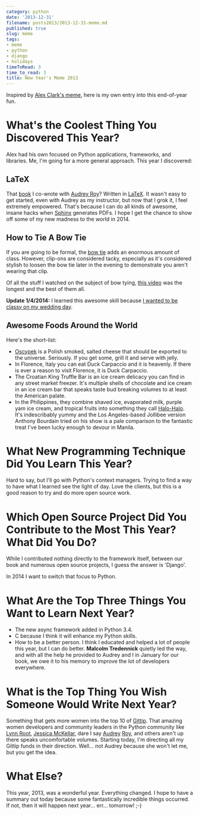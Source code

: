 ```yaml
---
category: python
date: '2013-12-31'
filename: posts2013/2013-12-31-meme.md
published: true
slug: meme
tags:
- meme
- python
- django
- holidays
timeToRead: 3
time_to_read: 3
title: New Year's Meme 2013
---
```


Inspired by [Alex Clark's
meme](http://blog.aclark.net/2013/12/30/new-years-python-meme-2014/),
here is my own entry into this end-of-year fun.

What's the Coolest Thing You Discovered This Year?
==================================================

Alex had his own focused on Python applications, frameworks, and
libraries. Me, I'm going for a more general approach. This year I
discovered:

LaTeX
-----

That [book](django.2scoops.org) I co-wrote with [Audrey
Roy](http://audreyr.com)? Written in
[LaTeX](https://en.wikipedia.org/wiki/LaTeX). It wasn't easy to get
started, even with Audrey as my instructor, but now that I grok it, I
feel extremely empowered. That's because I can do all kinds of awesome,
insane hacks when [Sphinx](http://sphinx-doc.org/) generates PDFs. I
hope I get the chance to show off some of my new madness to the world in
2014.

How to Tie A Bow Tie
--------------------

If you are going to be formal, the [bow
tie](https://en.wikipedia.org/wiki/Bow_tie) adds an enormous amount of
class. However, clip-ons are considered tacky, especially as it's
considered stylish to loosen the bow tie later in the evening to
demonstrate you aren't wearing that clip.

Of all the stuff I watched on the subject of bow tying, [this
video](http://www.youtube.com/watch?v=T5PTLV-L_sk) was the longest and
the best of them all.

**Update 1/4/2014:** I learned this awesome skill because [I wanted to
be classy on my wedding
day](https://pydanny.com/i-married-audrey-roy.html).

Awesome Foods Around the World
------------------------------

Here's the short-list:

-   [Oscypek](https://en.wikipedia.org/wiki/Oscypek) is a Polish smoked,
    salted cheese that should be exported to the universe. Seriously. If
    you get some, grill it and serve with jelly.
-   In Florence, Italy you can eat Duck Carpaccio and it is heavenly. If
    there is ever a reason to visit Florence, it is Duck Carpaccio.
-   The Croatian King Truffle Bar is an ice cream delicacy you can find
    in any street market freezer. It's multiple shells of chocolate and
    ice cream in an ice cream bar that speaks taste bud breaking volumes
    to at least the American palate.
-   In the Philippines, they combine shaved ice, evaporated milk, purple
    yam ice cream, and tropical fruits into something they call
    [Halo-Halo](https://en.wikipedia.org/wiki/Halo-halo). It's
    indescribably yummy and the Los Angeles-based Jollibee version
    Anthony Bourdain tried on his show is a pale comparison to the
    fantastic treat I've been lucky enough to devour in Manila.

What New Programming Technique Did You Learn This Year?
=======================================================

Hard to say, but I'll go with Python's context managers. Trying to
find a way to have what I learned see the light of day. Love the
clients, but this is a good reason to try and do more open source work.

Which Open Source Project Did You Contribute to the Most This Year? What Did You Do?
====================================================================================

While I contributed nothing directly to the framework itself, between
our book and numerous open source projects, I guess the answer is
'Django'.

In 2014 I want to switch that focus to Python.

What Are the Top Three Things You Want to Learn Next Year?
==========================================================

-   The new async framework added in Python 3.4.
-   C because I think it will enhance my Python skills.
-   How to be a better person. I think I educated and helped a lot of
    people this year, but I can do better. **Malcolm Tredennick**
    quietly led the way, and with all the help he provided to Audrey and
    I in January for our book, we owe it to his memory to improve the
    lot of developers everywhere.

What is the Top Thing You Wish Someone Would Write Next Year?
=============================================================

Something that gets more women into the top 10 of
[Gittip](https://www.gittip.com/). That amazing women developers and
community leaders in the Python community like [Lynn
Root](https://www.gittip.com/roguelynn/), [Jessica
McKellar](https://www.gittip.com/jessicamckellar/), dare I say
[Audrey](https://www.gittip.com/audreyr/)
[Roy](https://www.gittip.com/audreyr/), and others aren't up there
speaks uncomfortable volumes. Starting today, I'm directing all my
Gittip funds in their direction. Well... not Audrey because she won't
let me, but you get the idea.

What Else?
==========

This year, 2013, was a wonderful year. Everything changed. I hope to
have a summary out today because some fantastically incredible things
occurred. If not, then it will happen next year... err... tomorrow!
;-)
